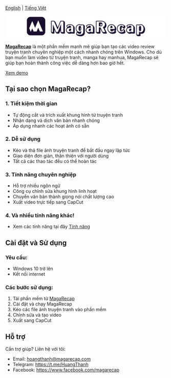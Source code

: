 [English](readme.md) | [Tiếng Việt](#tiếng-việt)

![MagaRecap](MagaRecap.png)

**[MagaRecap](https://www.magarecap.com)** là một phần mềm mạnh mẽ giúp bạn tạo các video review truyện tranh chuyên nghiệp một cách nhanh chóng trên Windows. Cho dù bạn muốn làm video từ truyện tranh, manga hay manhua, MagaRecap sẽ giúp bạn hoàn thành công việc dễ dàng hơn bao giờ hết.

[Xem demo]([https://www.magarecap.com](https://www.youtube.com/watch?v=s9wrpag-iGI&t=321s))


## Tại sao chọn MagaRecap?

### 1. Tiết kiệm thời gian
- Tự động cắt và trích xuất khung hình từ truyện tranh
- Nhận dạng và dịch văn bản nhanh chóng
- Áp dụng nhanh các hoạt ảnh có sẵn

### 2. Dễ sử dụng
- Kéo và thả file ảnh truyện tranh để bắt đầu ngay lập tức
- Giao diện đơn giản, thân thiện với người dùng
- Tất cả các thao tác đều có thể hoàn tác

### 3. Tính năng chuyên nghiệp
- Hỗ trợ nhiều ngôn ngữ
- Công cụ chỉnh sửa khung hình linh hoạt
- Chuyển văn bản thành giọng nói chất lượng cao
- Xuất video trực tiếp sang CapCut

### 4. Và nhiều tính năng khác!
- Xem các tính năng tại đây [Tính năng](https://www.magarecap.com/features)

## Cài đặt và Sử dụng

### Yêu cầu:
- Windows 10 trở lên
- Kết nối internet

### Các bước sử dụng:
1. Tải phần mềm từ [MagaRecap](https://www.magarecap.com)
2. Cài đặt và chạy MagaRecap
3. Kéo các file ảnh truyện tranh vào phần mềm
4. Chỉnh sửa và tạo video
5. Xuất sang CapCut

## Hỗ trợ
Cần trợ giúp? Liên hệ với tôi:
- Email: hoangthanh@magarecap.com
- Telegram: https://t.me/HuangThanh
- Facebook: https://www.facebook.com/magarecap 
